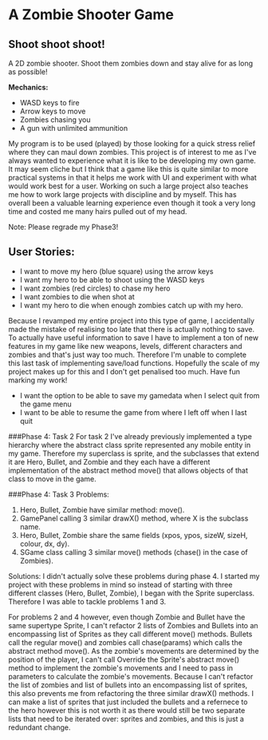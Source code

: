 # A Zombie Shooter Game

## Shoot shoot  shoot!

A 2D zombie shooter. Shoot them zombies down and stay alive for as long as possible! 

**Mechanics:**
- WASD keys to fire
- Arrow keys to move
- Zombies chasing you
- A gun with unlimited ammunition

My program is to be used (played) by those looking for a quick stress relief where they can maul down zombies.
This project is of interest to me as I've always wanted to 
experience what it is like to be developing my own game. It may seem cliche but I think that a game like this is quite
similar to more practical systems in that it helps me work with UI and experiment with what would work best for a user. 
Working on such a large project also teaches me how to work large projects with discipline and by myself. This has 
overall been a valuable learning experience even though it took a very long time and costed me many hairs pulled out of 
my head.  

Note: Please regrade my Phase3!

## User Stories:
- I want to move my hero (blue square) using the arrow keys
- I want my hero to be able to shoot using the WASD keys
- I want zombies (red circles) to chase my hero
- I want zombies to die when shot at
- I want my hero to die when enough zombies catch up with my hero.

Because I revamped my entire project into this type of game, I accidentally made the mistake of realising too late that 
there is actually nothing to save. To actually have useful information to save I have to implement a ton of new features 
in my game like new weapons, levels, different characters and zombies and that's just way too much. Therefore I'm unable 
to complete this last task of implementing save/load functions. Hopefully the scale of my project makes up for this and 
I don't get penalised too much. Have fun marking my work!
- I want the option to be able to save my gamedata when I select quit from the game menu
- I want to be able to resume the game from where I left off when I last quit 

###Phase 4: Task 2
For task 2 I've already previously implemented a type hierarchy where the abstract class sprite represented any mobile 
entity in my game. Therefore my superclass is sprite, and the subclasses that extend it are Hero, Bullet, and Zombie and 
they each have a different implementation of the abstract method move() that allows objects of that class to move in the 
game. 

###Phase 4: Task 3
Problems:
1. Hero, Bullet, Zombie have similar method: move().
2. GamePanel calling 3 similar drawX() method, where X is the subclass name.
3. Hero, Bullet, Zombie share the same fields (xpos, ypos, sizeW, sizeH, colour, dx, dy).
4. SGame class calling 3 similar move() methods (chase() in the case of Zombies).

Solutions:
I didn't actually solve these problems during phase 4. I started my project with these problems in mind so instead of 
starting with three different classes (Hero, Bullet, Zombie), I began with the Sprite superclass. Therefore I was able 
to tackle problems 1 and 3. 

For problems 2 and 4 however, even though Zombie and Bullet have the same supertype Sprite, I can't refactor 2 lists of 
Zombies and Bullets into an encompassing list of Sprites as they call different move() methods. Bullets call the regular 
move() and zombies call chase(params) which calls the abstract method move(). As the zombie's movements are determined 
by the position of the player, I can't call Override the Sprite's abstract move() method to implement the zombie's 
movements and I need to pass in parameters to calculate the zombie's movements. Because I can't refactor the list of 
zombies and list of bullets into an encompassing list of sprites, this also prevents me from refactoring the three 
similar drawX() methods. I can make a list of sprites that just included the bullets and a refernece to the hero however
this is not worth it as there would still be two separate lists that need to be iterated over: sprites and zombies, and 
this is just a redundant change.
